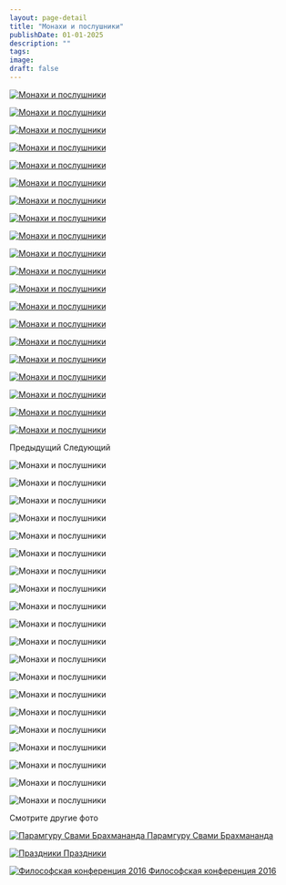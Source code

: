 ```yaml
---
layout: page-detail
title: "Монахи и послушники"
publishDate: 01-01-2025
description: ""
tags:
image:
draft: false
---
```


[ ![Монахи и послушники](/upload/iblock/44f/44f2a54c19e7d6e065b77d6104c285bd.JPG) ](/upload/iblock/44f/44f2a54c19e7d6e065b77d6104c285bd.JPG) 

[ ![Монахи и послушники](/upload/iblock/e81/e81b87f5275e308b09ad8980c1f61980.jpg) ](/upload/iblock/e81/e81b87f5275e308b09ad8980c1f61980.jpg) 

[ ![Монахи и послушники](/upload/iblock/196/196b931871b651adecf98a82db1ccb09.jpg) ](/upload/iblock/196/196b931871b651adecf98a82db1ccb09.jpg) 

[ ![Монахи и послушники](/upload/iblock/abe/abe85a97896e906ff1c20453b16639f9.jpg) ](/upload/iblock/abe/abe85a97896e906ff1c20453b16639f9.jpg) 

[ ![Монахи и послушники](/upload/iblock/cdb/cdbac71448ec8b6c084d7de82f47bec2.jpg) ](/upload/iblock/cdb/cdbac71448ec8b6c084d7de82f47bec2.jpg) 

[ ![Монахи и послушники](/upload/iblock/3d3/3d36484b0c1e59fa509471ed6f4d3b60.jpg) ](/upload/iblock/3d3/3d36484b0c1e59fa509471ed6f4d3b60.jpg) 

[ ![Монахи и послушники](/upload/iblock/56b/56b502782cf9c08e940c64117396e590.jpg) ](/upload/iblock/56b/56b502782cf9c08e940c64117396e590.jpg) 

[ ![Монахи и послушники](/upload/iblock/b95/b95e216f8e6081c7b88d68217c7c0c70.jpg) ](/upload/iblock/b95/b95e216f8e6081c7b88d68217c7c0c70.jpg) 

[ ![Монахи и послушники](/upload/iblock/68b/68b89007fe10f964b9318dff3c982920.jpg) ](/upload/iblock/68b/68b89007fe10f964b9318dff3c982920.jpg) 

[ ![Монахи и послушники](/upload/iblock/82d/82d06180a48e0660e629cb8e8eedabdd.jpg) ](/upload/iblock/82d/82d06180a48e0660e629cb8e8eedabdd.jpg) 

[ ![Монахи и послушники](/upload/iblock/f21/f21685d3ed8bb7787532649aa3a1f66e.jpg) ](/upload/iblock/f21/f21685d3ed8bb7787532649aa3a1f66e.jpg) 

[ ![Монахи и послушники](/upload/iblock/c64/c64f3657a7359177899515bbc8c0a844.jpg) ](/upload/iblock/c64/c64f3657a7359177899515bbc8c0a844.jpg) 

[ ![Монахи и послушники](/upload/iblock/51f/51f4d8d792ca3a7c1973466fe9e3d70a.jpg) ](/upload/iblock/51f/51f4d8d792ca3a7c1973466fe9e3d70a.jpg) 

[ ![Монахи и послушники](/upload/iblock/34f/34f949d2a639a6d1fbc0a51a7be9772b.JPG) ](/upload/iblock/34f/34f949d2a639a6d1fbc0a51a7be9772b.JPG) 

[ ![Монахи и послушники](/upload/iblock/ad7/ad712ccbd241560f11e07c2f9c869619.JPG) ](/upload/iblock/ad7/ad712ccbd241560f11e07c2f9c869619.JPG) 

[ ![Монахи и послушники](/upload/iblock/efc/efc9ba89117cababcc95ebfc8b9bf49a.JPG) ](/upload/iblock/efc/efc9ba89117cababcc95ebfc8b9bf49a.JPG) 

[ ![Монахи и послушники](/upload/iblock/dd6/dd61bb8fe14153cf413bcaca482ed796.JPG) ](/upload/iblock/dd6/dd61bb8fe14153cf413bcaca482ed796.JPG) 

[ ![Монахи и послушники](/upload/iblock/0a2/0a25a0cd7d5193925a39cb05bce07446.JPG) ](/upload/iblock/0a2/0a25a0cd7d5193925a39cb05bce07446.JPG) 

[ ![Монахи и послушники](/upload/iblock/520/520db6c5e8739e067afe4e302b35f0a1.JPG) ](/upload/iblock/520/520db6c5e8739e067afe4e302b35f0a1.JPG) 

[ ![Монахи и послушники](/upload/iblock/558/55819a65d4812467b23c8a3e064989cf.JPG) ](/upload/iblock/558/55819a65d4812467b23c8a3e064989cf.JPG) 

Предыдущий Следующий 

![Монахи и послушники](/upload/iblock/44f/44f2a54c19e7d6e065b77d6104c285bd.JPG) 

![Монахи и послушники](/upload/iblock/e81/e81b87f5275e308b09ad8980c1f61980.jpg) 

![Монахи и послушники](/upload/iblock/196/196b931871b651adecf98a82db1ccb09.jpg) 

![Монахи и послушники](/upload/iblock/abe/abe85a97896e906ff1c20453b16639f9.jpg) 

![Монахи и послушники](/upload/iblock/cdb/cdbac71448ec8b6c084d7de82f47bec2.jpg) 

![Монахи и послушники](/upload/iblock/3d3/3d36484b0c1e59fa509471ed6f4d3b60.jpg) 

![Монахи и послушники](/upload/iblock/56b/56b502782cf9c08e940c64117396e590.jpg) 

![Монахи и послушники](/upload/iblock/b95/b95e216f8e6081c7b88d68217c7c0c70.jpg) 

![Монахи и послушники](/upload/iblock/68b/68b89007fe10f964b9318dff3c982920.jpg) 

![Монахи и послушники](/upload/iblock/82d/82d06180a48e0660e629cb8e8eedabdd.jpg) 

![Монахи и послушники](/upload/iblock/f21/f21685d3ed8bb7787532649aa3a1f66e.jpg) 

![Монахи и послушники](/upload/iblock/c64/c64f3657a7359177899515bbc8c0a844.jpg) 

![Монахи и послушники](/upload/iblock/51f/51f4d8d792ca3a7c1973466fe9e3d70a.jpg) 

![Монахи и послушники](/upload/iblock/34f/34f949d2a639a6d1fbc0a51a7be9772b.JPG) 

![Монахи и послушники](/upload/iblock/ad7/ad712ccbd241560f11e07c2f9c869619.JPG) 

![Монахи и послушники](/upload/iblock/efc/efc9ba89117cababcc95ebfc8b9bf49a.JPG) 

![Монахи и послушники](/upload/iblock/dd6/dd61bb8fe14153cf413bcaca482ed796.JPG) 

![Монахи и послушники](/upload/iblock/0a2/0a25a0cd7d5193925a39cb05bce07446.JPG) 

![Монахи и послушники](/upload/iblock/520/520db6c5e8739e067afe4e302b35f0a1.JPG) 

![Монахи и послушники](/upload/iblock/558/55819a65d4812467b23c8a3e064989cf.JPG) 

Смотрите другие фото

[ ![Парамгуру Свами Брахмананда](/upload/iblock/b24/b243f34770ac6fa9cfaf8ba9c917e5ea.jpg) Парамгуру Свами Брахмананда ](/foto/paramguru-svami-brakhmananda/) 

[ ![Праздники](/upload/iblock/f6f/f6ffe385abd0b9a1acb506ba61934816.jpg) Праздники ](/foto/prazdniki/) 

[ ![Философская конференция 2016](/upload/iblock/b22/b22794b258e3815a9d46cc4e8ea4e5a7.jpg) Философская конференция 2016 ](/foto/filosofskaya-konferentsiya-2016/) 
